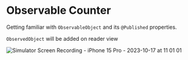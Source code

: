 
# Observable Counter

Getting familiar with `ObservableObject`  and its `@Published` properties. 

`ObservedObject` will be added on reader view 

![Simulator Screen Recording - iPhone 15 Pro - 2023-10-17 at 11 01 01](https://github.com/manuelsalinas-mx/SwiftUI-Samples/assets/110424672/d0e54b85-0c42-47d3-bde0-1ac3f4881148)

